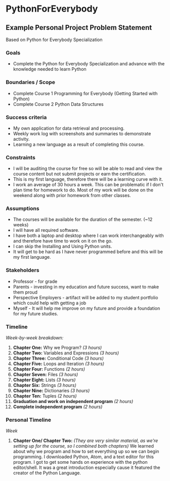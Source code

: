 # PythonForEverybody
## Example Personal Project Problem Statement

Based on Python for Everybody Specialization

### Goals

-   Complete the Python for Everybody Specialization and advance with the knowledge needed to learn Python

### Boundaries / Scope

-   Complete Course 1 Programming for Everybody (Getting Started with Python)
-   Complete Course 2 Python Data Structures

### Success criteria

-   My own application for data retrieval and processing.
-   Weekly work log with screenshots and summaries to demonstrate activity.
- Learning a new language as a result of completing this course.

### Constraints

-   I will be auditing the course for free so will be able to read and view the course content but not submit projects or earn the certification.
- This is my first language, therefore there will be a learning curve with it.
- I work an average of 30 hours a week. This can be problematic if I don't plan time for homework to do. Most of my work will be done on the weekend along with prior homework from other classes.

### Assumptions

-   The courses will be available for the duration of the semester. (~12 weeks)
-   I will have all required software.
- I have both a laptop and desktop where I can work interchangeably with and therefore have time to work on it on the go.
-   I can skip the Installing and Using Python units.
- It will get to be hard as I have never programmed before and this will be my first language.

### Stakeholders

-   Professor - for grade
-   Parents - investing in my education and future success, want to make them proud
-   Perspective Employers - artifact will be added to my student portfolio which could help with getting a job
- Myself - It will help me improve on my future and provide a foundation for my future studies.

### Timeline

*Week-by-week breakdown:*

1.  **Chapter One:** Why we Program? *(3 hours)*
2.  **Chapter Two:** Variables and Expressions *(3 hours)*
3.  **Chapter Three:** Conditional Code *(3 hours)*
4.  **Chapter Five:** Loops and Iteration *(3 hours)*
5.  **Chapter Four:** Functions *(2 hours)*
6.  **Chapter Seven:** Files *(3 hours)*
7.  **Chapter Eight:** Lists *(3 hours)*
8.  **Chapter Six:** Strings *(3 hours)*
9.  **Chapter Nine:** Dictionaries *(3 hours)*
10.  **Chapter Ten:** Tuples *(2 hours)*
11.  **Graduation and work on independent program** *(2 hours)*
12.  **Complete independent program** *(2 hours)*

### Personal Timeline

*Week*
1. **Chapter One/ Chapter Two:** *(They are very similar material, as we're setting up for the course, so I combined both chapters)* We learned about why we program and how to set everything up so we can begin programming. I downloaded Python, Atom, and a text editor for this program. I got to get some hands on experience with the python editor/shell. It was a great introduction especially cause it featured the creator of the Python Language.
